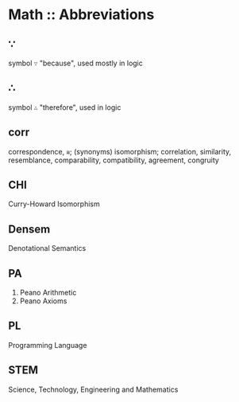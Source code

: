 # Math :: Abbreviations

## ∵
symbol `∵` "because", used mostly in logic

## ∴
symbol `∴` "therefore", used in logic

## corr
correspondence, `≅`; (synonyms) isomorphism; correlation, similarity, resemblance, comparability, compatibility, agreement, congruity

## CHI
Curry-Howard Isomorphism

## Densem
Denotational Semantics

## PA
1. Peano Arithmetic
2. Peano Axioms

## PL
Programming Language

## STEM
Science, Technology, Engineering and Mathematics

